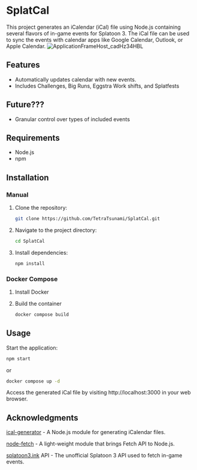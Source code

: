 # SplatCal

This project generates an iCalendar (iCal) file using Node.js containing several flavors of in-game events for Splatoon 3. The iCal file can be used to sync the events with calendar apps like Google Calendar, Outlook, or Apple Calendar.
![ApplicationFrameHost_cadHz34HBL](https://github.com/TetraTsunami/SplatCal/assets/78718829/584efb9d-283a-4cc1-a980-b3af4b30edef)

## Features

- Automatically updates calendar with new events.
- Includes Challenges, Big Runs, Eggstra Work shifts, and Splatfests

## Future???

- Granular control over types of included events

## Requirements

- Node.js
- npm

## Installation

### Manual
1. Clone the repository:

   ```bash
   git clone https://github.com/TetraTsunami/SplatCal.git
   ```

2. Navigate to the project directory:

    ```bash
    cd SplatCal
    ```
    
3. Install dependencies:

    ```bash
    npm install
    ```
  
### Docker Compose
1. Install Docker

2. Build the container

    ```bash
    docker compose build
    ```


## Usage

Start the application:

```bash
npm start
```
or
```bash
docker compose up -d
```
Access the generated iCal file by visiting http://localhost:3000 in your web browser.

## Acknowledgments

[ical-generator](https://github.com/sebbo2002/ical-generator) - A Node.js module for generating iCalendar files.

[node-fetch](https://github.com/node-fetch/node-fetch) - A light-weight module that brings Fetch API to Node.js.

[splatoon3.ink](splatoon3.ink) API - The unofficial Splatoon 3 API used to fetch in-game events.

